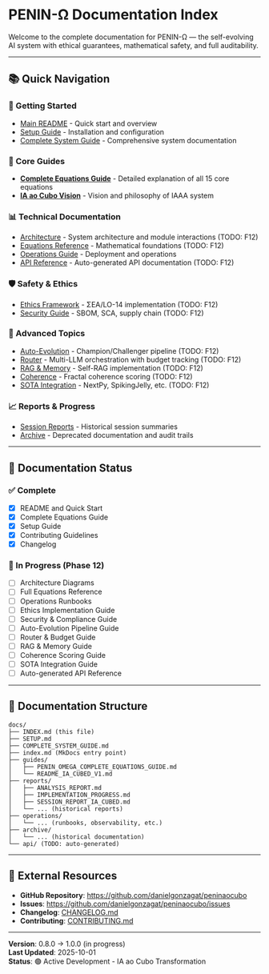 # PENIN-Ω Documentation Index

Welcome to the complete documentation for PENIN-Ω — the self-evolving AI system with ethical guarantees, mathematical safety, and full auditability.

---

## 📚 Quick Navigation

### 🚀 Getting Started
- [Main README](../README.md) - Quick start and overview
- [Setup Guide](SETUP.md) - Installation and configuration
- [Complete System Guide](COMPLETE_SYSTEM_GUIDE.md) - Comprehensive system documentation

### 📖 Core Guides
- [**Complete Equations Guide**](guides/PENIN_OMEGA_COMPLETE_EQUATIONS_GUIDE.md) - Detailed explanation of all 15 core equations
- [**IA ao Cubo Vision**](guides/README_IA_CUBED_V1.md) - Vision and philosophy of IAAA system

### 📊 Technical Documentation
- [Architecture](architecture.md) - System architecture and module interactions (TODO: F12)
- [Equations Reference](equations.md) - Mathematical foundations (TODO: F12)
- [Operations Guide](operations/) - Deployment and operations
- [API Reference](api/) - Auto-generated API documentation (TODO: F12)

### 🛡️ Safety & Ethics
- [Ethics Framework](ethics.md) - ΣEA/LO-14 implementation (TODO: F12)
- [Security Guide](security.md) - SBOM, SCA, supply chain (TODO: F12)

### 🔬 Advanced Topics
- [Auto-Evolution](auto_evolution.md) - Champion/Challenger pipeline (TODO: F12)
- [Router](router.md) - Multi-LLM orchestration with budget tracking (TODO: F12)
- [RAG & Memory](rag_memory.md) - Self-RAG implementation (TODO: F12)
- [Coherence](coherence.md) - Fractal coherence scoring (TODO: F12)
- [SOTA Integration](integration_sota.md) - NextPy, SpikingJelly, etc. (TODO: F12)

### 📈 Reports & Progress
- [Session Reports](reports/) - Historical session summaries
- [Archive](archive/) - Deprecated documentation and audit trails

---

## 🎯 Documentation Status

### ✅ Complete
- [x] README and Quick Start
- [x] Complete Equations Guide
- [x] Setup Guide
- [x] Contributing Guidelines
- [x] Changelog

### 🚧 In Progress (Phase 12)
- [ ] Architecture Diagrams
- [ ] Full Equations Reference
- [ ] Operations Runbooks
- [ ] Ethics Implementation Guide
- [ ] Security & Compliance Guide
- [ ] Auto-Evolution Pipeline Guide
- [ ] Router & Budget Guide
- [ ] RAG & Memory Guide
- [ ] Coherence Scoring Guide
- [ ] SOTA Integration Guide
- [ ] Auto-generated API Reference

---

## 📁 Documentation Structure

```
docs/
├── INDEX.md (this file)
├── SETUP.md
├── COMPLETE_SYSTEM_GUIDE.md
├── index.md (MkDocs entry point)
├── guides/
│   ├── PENIN_OMEGA_COMPLETE_EQUATIONS_GUIDE.md
│   └── README_IA_CUBED_V1.md
├── reports/
│   ├── ANALYSIS_REPORT.md
│   ├── IMPLEMENTATION_PROGRESS.md
│   ├── SESSION_REPORT_IA_CUBED.md
│   └── ... (historical reports)
├── operations/
│   └── ... (runbooks, observability, etc.)
├── archive/
│   └── ... (historical documentation)
└── api/ (TODO: auto-generated)
```

---

## 🔗 External Resources

- **GitHub Repository**: https://github.com/danielgonzagat/peninaocubo
- **Issues**: https://github.com/danielgonzagat/peninaocubo/issues
- **Changelog**: [CHANGELOG.md](../CHANGELOG.md)
- **Contributing**: [CONTRIBUTING.md](../CONTRIBUTING.md)

---

**Version**: 0.8.0 → 1.0.0 (in progress)  
**Last Updated**: 2025-10-01  
**Status**: 🟢 Active Development - IA ao Cubo Transformation
